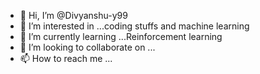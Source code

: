 - 👋 Hi, I’m @Divyanshu-y99
- 👀 I’m interested in ...coding stuffs and machine learning
- 🌱 I’m currently learning ...Reinforcement learning
- 💞️ I’m looking to collaborate on ...
- 📫 How to reach me ... 

<!---
Divyanshu-y99/Divyanshu-y99 is a ✨ special ✨ repository because its `README.md` (this file) appears on your GitHub profile.
You can click the Preview link to take a look at your changes.
--->
